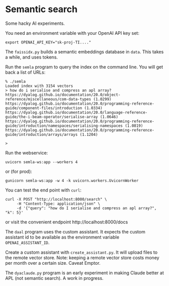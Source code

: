 # Semantic search

Some hacky AI experiments.

You need an environment variable with your OpenAI API key set:
```
export OPENAI_API_KEY="sk-proj-TI...."
```

The `faissidx.py` builds a semantic embeddings database in `data`. This takes a while, and uses tokens.

Run the `semla` program to query the index on the command line. You will get back a list of URLs:

```
% ./semla
Loaded index with 3154 vectors
> how do i serialise and compress an apl array?
https://dyalog.github.io/documentation/20.0/object-reference/miscellaneous/com-data-types (1.0299)
https://dyalog.github.io/documentation/20.0/programming-reference-guide/component-files/introduction (1.0334)
https://dyalog.github.io/documentation/20.0/language-reference-guide/the-i-beam-operator/serialise-array (1.0646)
https://dyalog.github.io/documentation/20.0/programming-reference-guide/introduction/namespaces/serialising-namespaces (1.0819)
https://dyalog.github.io/documentation/20.0/programming-reference-guide/introduction/arrays/arrays (1.1204)

>
```

Run the webservice:

```
uvicorn semla-ws:app --workers 4
```

or (for prod):

```
gunicorn semla-ws:app -w 4 -k uvicorn.workers.UvicornWorker
```

You can test the end point with `curl`:
```
curl -X POST "http://localhost:8000/search" \
     -H "Content-Type: application/json" \
     -d '{"query": "how do I serialise and compress an apl array?", "k": 5}'
```

or visit the convenient endpoint http://localhost:8000/docs

The `daal` program uses the custom assistant. It expects the custom assistant id to be available as the environment variable `OPENAI_ASSISTANT_ID`.

Create a custom assistant with `create_assistant.py`. It will upload files to the remote vector store. Note: keeping a remote vector store costs money per month over a certain size. Caveat Emptor.

The `dyaclaude.py` program is an early experiment in making Claude better at APL (not semantic search). A work in progress.

